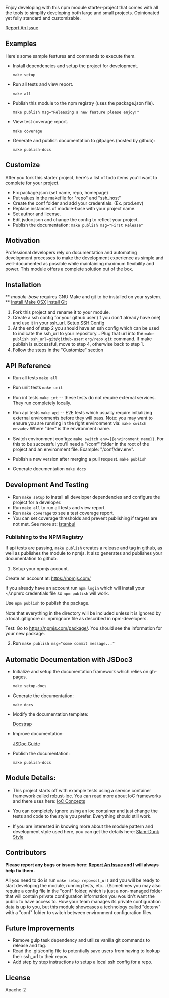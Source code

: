 <!--
@Author: Robustly.io <m0ser>
@Date:   2016-02-26T00:27:54-05:00
@Email:  m0ser@robustly.io
@Last modified by:   Auto
@Last modified time: 2016-03-10T20:49:18-05:00
@License: Apache-2.0
-->

Enjoy developing with this npm module starter-project that comes with all the tools to simplify developing both large and small projects. Opinionated yet fully standard and customizable.

[Report An Issue](https://github.com/robustly/module-base/issues)

## Examples

Here's some sample features and commands to execute them.  

- Install dependencies and setup the project for development.

  `make setup`

- Run all tests and view report.

  `make all`

- Publish this module to the npm registry (uses the package.json file).

  `make publish msg="Releasing a new feature please enjoy!"`

- View test coverage report.

  `make coverage`

- Generate and publish documentation to gitpages (hosted by github):

  `make publish-docs`

## Customize

After you fork this starter project, here's a list of todo items you'll want to complete for your project.

- Fix package.json (set name, repo, homepage)
- Put values in the makefile for "repo" and "ssh_host"
- Create the conf folder and add your credentials.  (Ex. prod.env)
- Replace instances of module-base with your project name.
- Set author and license.
- Edit jsdoc.json and change the config to reflect your project.
- Publish the documentation: `make publish msg="First Release"`

## Motivation

Professional developers rely on documentation and automating development processes to make the development experience as simple and well-documented as possible while maintaining maximum flexibility and power.  This module offers a complete solution out of the box.

## Installation

** *module-base* requires GNU Make and git to be installed on your system. **
    [Install Make OSX](https://www.topbug.net/blog/2013/04/14/install-and-use-gnu-command-line-tools-in-mac-os-x/)
    [Install Git](https://help.github.com/articles/set-up-git/)

1. Fork this project and rename it to your module.  
2. Create a ssh config for your github user (if you don't already have one) and use it in your ssh_url.  [Setup SSH Config](https://gist.github.com/jexchan/2351996)
3. At the end of step 2 you should have an ssh config which can be used to indicate the ssh_url to your repository...  Plug that url into the `make publish ssh_url=git@github-user:org/repo.git` command.  If make publish is successful, move to step 4, otherwise back to step 1.
4. Follow the steps in the "Customize" section

## API Reference

- Run all tests `make all`
- Run unit tests `make unit`
- Run int tests `make int` -- these tests do not require external services.  They run completely locally.
- Run api tests `make api` -- E2E tests which usually require initializing external environments before they will pass.  Note: you may want to ensure you
are running in the right environment via: `make switch env=dev` Where "dev" is
the environment name.
- Switch environment configs: `make switch env={{environment_name}}`.  For this to be successful you'll need a "/conf" folder in the root of the project and an
environment file.  Example: "/conf/dev.env".

- Publish a new version after merging a pull request.  `make publish`
- Generate documentation `make docs`

## Development And Testing

- Run `make setup` to install all developer dependencies and configure the project for a developer.
- Run `make all` to run all tests and view report.
- Run `make coverage` to see a test coverage report.
- You can set coverage thresholds and prevent publishing if targets are not met.  See more at: [Istanbul](https://github.com/gotwarlost/istanbul#getting-started)

### Publishing to the NPM Registry

If api tests are passing, `make publish` creates a release and tag in github,
as well as publishes the module to npmjs.  It also generates and publishes your documentation to github.

1. Setup your npmjs account.  

Create an account at: https://npmjs.com/

If you already have an account run `npm login` which will install your ~/.npmrc
credentials file so `npm publish` will work.

Use `npm publish` to publish the package.

Note that everything in the directory will be included unless it is ignored by a local .gitignore or .npmignore file as described in npm-developers.

Test: Go to https://npmjs.com/package/<package>. You should see the information for your new package.

2. Run `make publish msg="some commit message..."`

## Automatic Documentation with JSDoc3

- Initialize and setup the documentation framework which relies on gh-pages.

  `make setup-docs`

- Generate the documentation:

    `make docs`

- Modify the documentation template:

  [Docstrap](http://docstrap.github.io/docstrap/index.html)

- Improve documentation:

  [JSDoc Guide](http://usejsdoc.org/)

- Publish the documentation:

    `make publish-docs`

## Module Details:

- This project starts off with example tests using a service container framework called robust-ioc.  You can read more about IoC frameworks and there uses here: [IoC Concepts](http://stackoverflow.com/questions/3058/what-is-inversion-of-control)

- You can completely ignore using an ioc container and just change the tests and code to the style you prefer.  Everything should still work.

- If you are interested in knowing more about the module pattern and development style used here, you can get the details here: [Slam-Dunk Style](https://m0serblog.wordpress.com/2016/02/28/slam-dunk-module-pattern/)

## Contributors

**Please report any bugs or issues here: [Report An Issue](https://github.com/robustly/module-base/issues) and I will always help fix them.**

All you need to do is run `make setup repo=ssl_url` and you will be ready to start developing the module, running tests, etc...  (Sometimes you may also require a config file in the "conf" folder, which is just a non-managed folder that will contain private configuration information you wouldn't want the public to have access to.  How your team manages its private configuration data is up to you, but this module showcases a technology called "dotenv" with a "conf" folder to switch between environment configuration files.

## Future Improvements

- Remove gulp task dependency and utilize vanilla git commands to release and tag.
- Read the .git/config file to potentially save users from having to lookup their ssh_url to their repos.
- Add step by step instructions to setup a local ssh config for a repo.

## License

Apache-2
